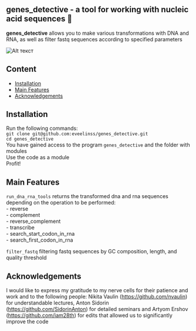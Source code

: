 ## genes_detective - a tool for working with nucleic acid sequences 🔎 ##
**genes_detective** allows you to make various transformations with DNA and RNA, as well
as filter fastq sequences according to specified parameters

![Alt текст](https://a.d-cd.net/DqAAAgEQDeA-960.jpg)



## Content

* [Installation](#installation)
* [Main Features](#main-features)
* [Acknowledgements](#acknowledgements)



## Installation

Run the following commands:  
`git clone git@github.com:eveelinss/genes_detective.git`  
`cd genes_detective`  
You have gained access to the program `genes_detective` and the folder with modules  
Use the code as a module  
Profit!



## Main Features

`run_dna_rna_tools` returns the transformed dna and rna sequences depending 
on the operation to be performed:  
    - reverse  
    - complement  
    - reverse_complement  
    - transcribe  
    - search_start_codon_in_rna  
    - search_first_codon_in_rna  

`filter_fastq` filtering fastq sequences by GC composition, length, and quality threshold



## Acknowledgements

I would like to express my gratitude to my nerve cells for their patience and work and to the 
following people: Nikita Vaulin (https://github.com/nvaulin) for understandable lectures, 
Anton Sidorin (https://github.com/SidorinAnton) for detailed seminars and Artyom Ershov 
(https://github.com/iam28th) for edits that allowed us to significantly improve the code


